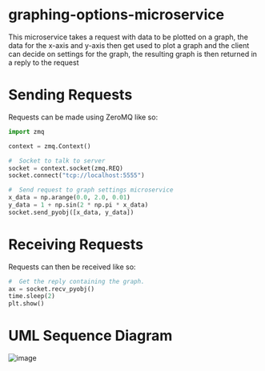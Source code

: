 # graphing-options-microservice
This microservice takes a request with data to be plotted on a graph, the data for the x-axis and y-axis then get used to plot a graph and the client can decide on settings for the graph,  the resulting graph is then returned in a reply to the request

# Sending Requests

Requests can be made using ZeroMQ like so:
```Python
import zmq

context = zmq.Context()

#  Socket to talk to server
socket = context.socket(zmq.REQ)
socket.connect("tcp://localhost:5555")

#  Send request to graph settings microservice
x_data = np.arange(0.0, 2.0, 0.01)
y_data = 1 + np.sin(2 * np.pi * x_data)
socket.send_pyobj([x_data, y_data])
```


# Receiving Requests

Requests can then be received like so:

```Python
#  Get the reply containing the graph.
ax = socket.recv_pyobj()
time.sleep(2)
plt.show()
```

# UML Sequence Diagram

![image](https://user-images.githubusercontent.com/114102391/236970363-720c3096-ca74-4400-ac0e-0863580318bd.png)
